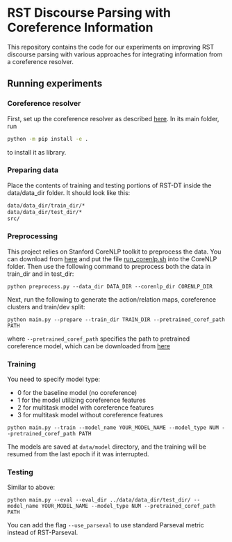 # RST Discourse Parsing with Coreference Information
This repository contains the code for our experiments on improving RST discourse parsing with various approaches for integrating information from a coreference resolver.

## Running experiments
### Coreference resolver
First, set up the coreference resolver as described [here](https://github.com/grig-guz/ubc-coref). In its main folder, run 
 ```bash
 python -m pip install -e .
```
to install it as library.

### Preparing data
Place the contents of training and testing portions of RST-DT inside the data/data_dir folder. It should look like this:
 ```bash
data/data_dir/train_dir/*
data/data_dir/test_dir/*
src/
```

### Preprocessing
  This project relies on Stanford CoreNLP toolkit to preprocess the data. You can download from [here](http://stanfordnlp.github.io/CoreNLP/index.html) and put the file [run_corenlp.sh](./run_corenlp.sh) into the CoreNLP folder. Then use the following command to preprocess both the data in train_dir and in test_dir:
    
  ```
  python preprocess.py --data_dir DATA_DIR --corenlp_dir CORENLP_DIR
  ```
Next, run the following to generate the action/relation maps, coreference clusters and train/dev split:
  ```
  python main.py --prepare --train_dir TRAIN_DIR --pretrained_coref_path PATH
  ```
where ```--pretrained_coref_path``` specifies the path to pretrained coreference model, which can be downloaded from [here](https://drive.google.com/file/d/1MDvxH3T1R_CC6NKc4tmX8eM_xD-hlBMS/view?usp=sharing)
  ### Training
You need to specify model type:
* 0 for the baseline model (no coreference)
* 1 for the model utilizing coreference features
* 2 for multitask model with coreference features
* 3 for multitask model without coreference features
 ```
python main.py --train --model_name YOUR_MODEL_NAME --model_type NUM --pretrained_coref_path PATH
```
The models are saved at ```data/model``` directory, and the training will be resumed from the last epoch if it was interrupted.

### Testing
Similar to above:
 ```
python main.py --eval --eval_dir ../data/data_dir/test_dir/ --model_name YOUR_MODEL_NAME --model_type NUM --pretrained_coref_path PATH
 ```
You can add the flag ```--use_parseval``` to use standard Parseval metric instead of RST-Parseval.

